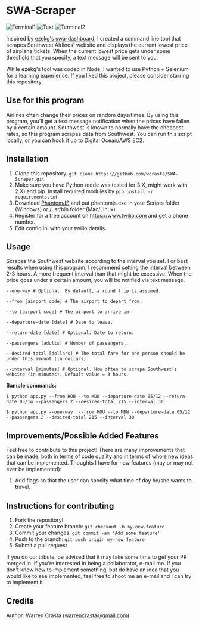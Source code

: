 # SWA-Scraper

![Terminal1](http://i.imgur.com/mmBcNf5.png)
![Text](http://i.imgur.com/4U6F8hN.png)
![Terminal2](http://i.imgur.com/nYumGWO.png)

Inspired by [ezekg's swa-dashboard](https://github.com/ezekg/swa-dashboard), I created a command line tool that scrapes Southwest Airlines' website and displays the current lowest price of airplane tickets. When the current lowest price gets under some threshold that you specify, a text message will be sent to you.

While ezekg's tool was coded in Node, I wanted to use Python + Selenium for a learning experience. If you liked this project, please consider starring this repository.

## Use for this program

Airlines often change their prices on random days/times. By using this program, you'll get a text message notification when the prices have fallen by a certain amount. Southwest is known to normally have the cheapest rates, so this program scrapes data from Southwest. You can run this script locally, or you can hook it up to Digital Ocean/AWS EC2.

## Installation

1. Clone this repository. `git clone https://github.com/wcrasta/SWA-Scraper.git`
2. Make sure you have Python (code was tested for 3.X, might work with 2.X) and pip. Install required modules by `pip install -r requirements.txt`
3. Download [PhantomJS](http://phantomjs.org/download.html) and put phantomjs.exe in your Scripts folder (Windows) or /usr/bin folder (Mac/Linux).
4. Register for a free account on https://www.twilio.com and get a phone number.
5. Edit config.ini with your twilio details.

## Usage
Scrapes the Southwest website according to the interval you set. For best results when using this program, I recommend setting the interval between 2-3 hours. A more frequent interval than that might be excessive. When the price goes under a certain amount, you will be notified via text message.

`--one-way # Optional. By default, a round trip is assumed.`

`--from [airport code] # The airport to depart from.`

`--to [airport code] # The airport to arrive in.`

`--departure-date [date] # Date to leave.`

`--return-date [date] # Optional. Date to return.`

`--passengers [adults] # Number of passengers.`

`--desired-total [dollars] # The total fare for one person should be under this amount (in dollars). `

`--interval [minutes] # Optional. How often to scrape Southwest's website (in minutes). Default value = 3 hours.`

**Sample commands:**

`$ python app.py --from HOU --to MDW --departure-date 05/12 --return-date 05/14 --passengers 2 --desired-total 215 --interval 30`

`$ python app.py --one-way  --from HOU --to MDW --departure-date 05/12 --passengers 2 --desired-total 215 --interval 30`

## Improvements/Possible Added Features

Feel free to contribute to this project! There are many improvements that can be made, both in terms of code quality and in terms of whole new ideas that can be implemented. Thoughts I have for new features (may or may not ever be implemented):

1. Add flags so that the user can specify what time of day he/she wants to travel.

## Instructions for contributing

1. Fork the repository!
2. Create your feature branch: `git checkout -b my-new-feature`
3. Commit your changes: `git commit -am 'Add some feature'`
4. Push to the branch: `git push origin my-new-feature`
5. Submit a pull request

If you do contribute, be advised that it may take some time to get your PR merged in. If you're interested in being a collaborator, e-mail me. If you don't know how to implement something, but do have an idea that you would like to see implemented, feel free to shoot me an e-mail and I can try to implement it.

## Credits

Author: Warren Crasta (warrencrasta@gmail.com)

